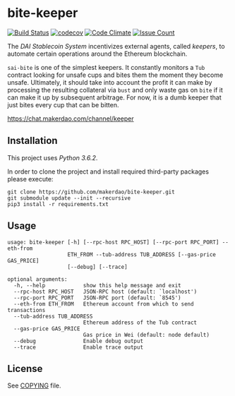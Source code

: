 # bite-keeper

[![Build Status](https://travis-ci.org/makerdao/bite-keeper.svg?branch=master)](https://travis-ci.org/makerdao/bite-keeper)
[![codecov](https://codecov.io/gh/makerdao/bite-keeper/branch/master/graph/badge.svg)](https://codecov.io/gh/makerdao/bite-keeper)
[![Code Climate](https://codeclimate.com/github/makerdao/bite-keeper/badges/gpa.svg)](https://codeclimate.com/github/makerdao/bite-keeper)
[![Issue Count](https://codeclimate.com/github/makerdao/bite-keeper/badges/issue_count.svg)](https://codeclimate.com/github/makerdao/bite-keeper)

The _DAI Stablecoin System_ incentivizes external agents, called _keepers_,
to automate certain operations around the Ethereum blockchain.

`sai-bite` is one of the simplest keepers. It constantly monitors a `Tub` contract
looking for unsafe cups and bites them the moment they become unsafe. Ultimately,
it should take into account the profit it can make by processing the resulting
collateral via `bust` and only waste gas on `bite` if it can make it up by
subsequent arbitrage. For now, it is a dumb keeper that just bites every cup
that can be bitten.

<https://chat.makerdao.com/channel/keeper>

## Installation

This project uses *Python 3.6.2*.

In order to clone the project and install required third-party packages please execute:
```
git clone https://github.com/makerdao/bite-keeper.git
git submodule update --init --recursive
pip3 install -r requirements.txt
```

## Usage

```
usage: bite-keeper [-h] [--rpc-host RPC_HOST] [--rpc-port RPC_PORT] --eth-from
                   ETH_FROM --tub-address TUB_ADDRESS [--gas-price GAS_PRICE]
                   [--debug] [--trace]

optional arguments:
  -h, --help            show this help message and exit
  --rpc-host RPC_HOST   JSON-RPC host (default: `localhost')
  --rpc-port RPC_PORT   JSON-RPC port (default: `8545')
  --eth-from ETH_FROM   Ethereum account from which to send transactions
  --tub-address TUB_ADDRESS
                        Ethereum address of the Tub contract
  --gas-price GAS_PRICE
                        Gas price in Wei (default: node default)
  --debug               Enable debug output
  --trace               Enable trace output
```

## License

See [COPYING](https://github.com/makerdao/keeper/blob/master/COPYING) file.
